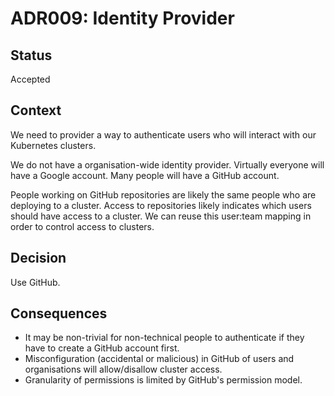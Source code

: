 # ADR009: Identity Provider

## Status

Accepted

## Context

We need to provider a way to authenticate users who will interact with our Kubernetes clusters.

We do not have a organisation-wide identity provider. Virtually everyone will have a Google account. Many people will have a GitHub account.

People working on GitHub repositories are likely the same people who are deploying to a cluster. Access to repositories likely indicates which users should have access to a cluster. We can reuse this user:team mapping in order to control access to clusters.

## Decision

Use GitHub.

## Consequences

- It may be non-trivial for non-technical people to authenticate if they have to create a GitHub account first.
- Misconfiguration (accidental or malicious) in GitHub of users and organisations will allow/disallow cluster access.
- Granularity of permissions is limited by GitHub's permission model.

